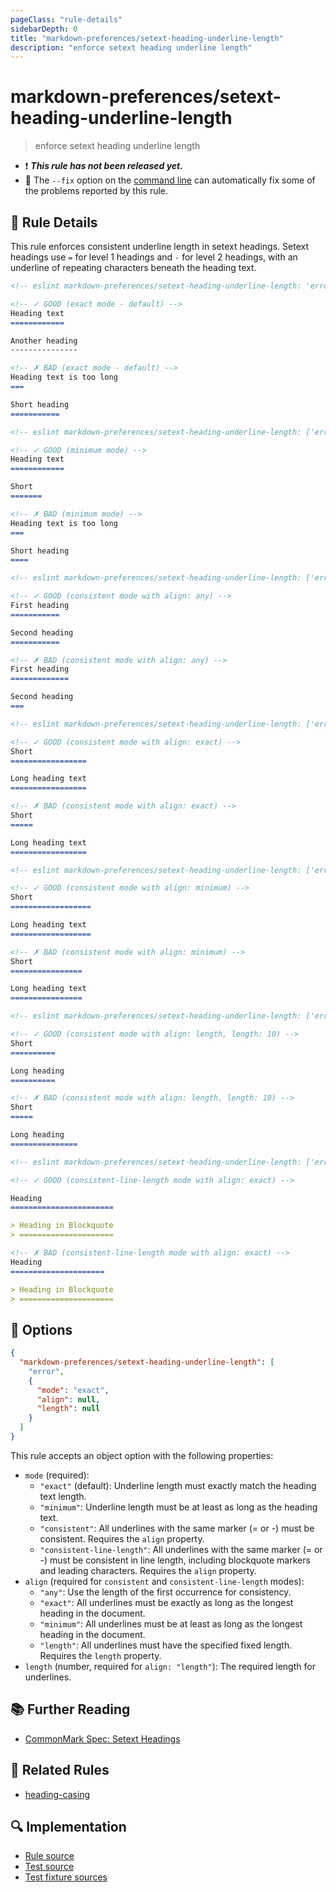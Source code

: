 ```yaml
---
pageClass: "rule-details"
sidebarDepth: 0
title: "markdown-preferences/setext-heading-underline-length"
description: "enforce setext heading underline length"
---
```


# markdown-preferences/setext-heading-underline-length

> enforce setext heading underline length

- ❗ <badge text="This rule has not been released yet." vertical="middle" type="error"> **_This rule has not been released yet._** </badge>
- 🔧 The `--fix` option on the [command line](https://eslint.org/docs/user-guide/command-line-interface#fixing-problems) can automatically fix some of the problems reported by this rule.

## 📖 Rule Details

This rule enforces consistent underline length in setext headings. Setext headings use `=` for level 1 headings and `-` for level 2 headings, with an underline of repeating characters beneath the heading text.

<!-- prettier-ignore-start -->

<!-- eslint-skip -->

```md
<!-- eslint markdown-preferences/setext-heading-underline-length: 'error' -->

<!-- ✓ GOOD (exact mode - default) -->
Heading text
============

Another heading
---------------

<!-- ✗ BAD (exact mode - default) -->
Heading text is too long
===

Short heading
===========
```

<!-- prettier-ignore-end -->

<!-- prettier-ignore-start -->

<!-- eslint-skip -->

```md
<!-- eslint markdown-preferences/setext-heading-underline-length: ['error', { "mode": "minimum" }] -->

<!-- ✓ GOOD (minimum mode) -->
Heading text
============

Short
=======

<!-- ✗ BAD (minimum mode) -->
Heading text is too long
===

Short heading
====
```

<!-- prettier-ignore-end -->

<!-- prettier-ignore-start -->

<!-- eslint-skip -->

```md
<!-- eslint markdown-preferences/setext-heading-underline-length: ['error', { "mode": "consistent", "align": "any" }] -->

<!-- ✓ GOOD (consistent mode with align: any) -->
First heading
===========

Second heading
===========

<!-- ✗ BAD (consistent mode with align: any) -->
First heading
=============

Second heading
===
```

<!-- prettier-ignore-end -->

<!-- prettier-ignore-start -->

<!-- eslint-skip -->

```md
<!-- eslint markdown-preferences/setext-heading-underline-length: ['error', { "mode": "consistent", "align": "exact" }] -->

<!-- ✓ GOOD (consistent mode with align: exact) -->
Short
=================

Long heading text
=================

<!-- ✗ BAD (consistent mode with align: exact) -->
Short
=====

Long heading text
=================
```

<!-- prettier-ignore-end -->

<!-- prettier-ignore-start -->

<!-- eslint-skip -->

```md
<!-- eslint markdown-preferences/setext-heading-underline-length: ['error', { "mode": "consistent", "align": "minimum" }] -->

<!-- ✓ GOOD (consistent mode with align: minimum) -->
Short
==================

Long heading text
==================

<!-- ✗ BAD (consistent mode with align: minimum) -->
Short
================

Long heading text
================
```

<!-- prettier-ignore-end -->

<!-- prettier-ignore-start -->

<!-- eslint-skip -->

```md
<!-- eslint markdown-preferences/setext-heading-underline-length: ['error', { "mode": "consistent", "align": "length", "length": 10 }] -->

<!-- ✓ GOOD (consistent mode with align: length, length: 10) -->
Short
==========

Long heading
==========

<!-- ✗ BAD (consistent mode with align: length, length: 10) -->
Short
=====

Long heading
===============
```

<!-- prettier-ignore-end -->

<!-- prettier-ignore-start -->

<!-- eslint-skip -->

```md
<!-- eslint markdown-preferences/setext-heading-underline-length: ['error', { "mode": "consistent-line-length", "align": "exact" }] -->

<!-- ✓ GOOD (consistent-line-length mode with align: exact) -->

Heading
=======================

> Heading in Blockquote
> =====================

<!-- ✗ BAD (consistent-line-length mode with align: exact) -->
Heading
=====================

> Heading in Blockquote
> =====================
```

<!-- prettier-ignore-end -->

## 🔧 Options

```json
{
  "markdown-preferences/setext-heading-underline-length": [
    "error",
    {
      "mode": "exact",
      "align": null,
      "length": null
    }
  ]
}
```

This rule accepts an object option with the following properties:

- `mode` (required):
  - `"exact"` (default): Underline length must exactly match the heading text length.
  - `"minimum"`: Underline length must be at least as long as the heading text.
  - `"consistent"`: All underlines with the same marker (= or -) must be consistent. Requires the `align` property.
  - `"consistent-line-length"`: All underlines with the same marker (= or -) must be consistent in line length, including blockquote markers and leading characters. Requires the `align` property.
- `align` (required for `consistent` and `consistent-line-length` modes):
  - `"any"`: Use the length of the first occurrence for consistency.
  - `"exact"`: All underlines must be exactly as long as the longest heading in the document.
  - `"minimum"`: All underlines must be at least as long as the longest heading in the document.
  - `"length"`: All underlines must have the specified fixed length. Requires the `length` property.
- `length` (number, required for `align: "length"`): The required length for underlines.

## 📚 Further Reading

- [CommonMark Spec: Setext Headings](https://spec.commonmark.org/0.31.2/#setext-headings)

## 👫 Related Rules

- [heading-casing](./heading-casing.md)

## 🔍 Implementation

<!-- eslint-disable markdown-links/no-dead-urls -- Auto generated -->

- [Rule source](https://github.com/ota-meshi/eslint-plugin-markdown-preferences/blob/main/src/rules/setext-heading-underline-length.ts)
- [Test source](https://github.com/ota-meshi/eslint-plugin-markdown-preferences/blob/main/tests/src/rules/setext-heading-underline-length.ts)
- [Test fixture sources](https://github.com/ota-meshi/eslint-plugin-markdown-preferences/tree/main/tests/fixtures/rules/setext-heading-underline-length)

<!-- eslint-enable markdown-links/no-dead-urls -- Auto generated -->
